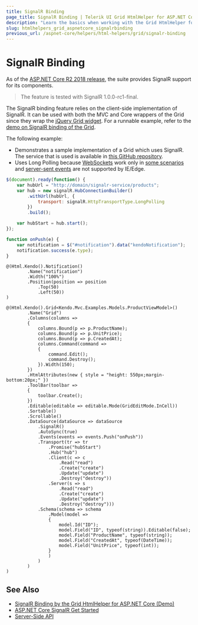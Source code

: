 ```yaml
---
title: SignalR Binding
page_title: SignalR Binding | Telerik UI Grid HtmlHelper for ASP.NET Core
description: "Learn the basics when working with the Grid HtmlHelper for ASP.NET Core (MVC 6 or ASP.NET Core MVC)."
slug: htmlhelpers_grid_aspnetcore_signalrbinding
previous_url: /aspnet-core/helpers/html-helpers/grid/signalr-binding
---
```


# SignalR Binding

As of the [ASP.NET Core R2 2018 release](https://docs.microsoft.com/en-us/aspnet/core/signalr/introduction?view=aspnetcore-2.1), the suite provides SignalR support for its components.

> The feature is tested with SignalR 1.0.0-rc1-final.

The SignalR binding feature relies on the client-side implementation of SignalR. It can be used with both the MVC and Core wrappers of the Grid since they wrap the [jQuery Grid widget](https://docs.telerik.com/kendo-ui/controls/data-management/grid/overview). For a runnable example, refer to the [demo on SignalR binding of the Grid](https://demos.telerik.com/aspnet-core/grid/signalr).

The following example:
* Demonstrates a sample implementation of a Grid which uses SignalR. The service that is used is available in [this GitHub repository](https://github.com/telerik/kendo-ui-demos-service/tree/master/signalr-hubs).
* Uses Long Polling because [WebSockets](https://docs.microsoft.com/en-us/aspnet/core/fundamentals/websockets?view=aspnetcore-2.1) work only in [some scenarios](https://github.com/aspnet/SignalR/issues/1457#issuecomment-366280873) and [server-sent events](https://caniuse.com/#search=server%20sent%20events) are not supported by IE/Edge.

```JavaScript
$(document).ready(function() {
    var hubUrl = "http://domain/signalr-service/products";
    var hub = new signalR.HubConnectionBuilder()
        .withUrl(hubUrl, {
            transport: signalR.HttpTransportType.LongPolling
        })
        .build();

    var hubStart = hub.start();
});

function onPush(e) {
    var notification = $("#notification").data("kendoNotification");
    notification.success(e.type);
}

```
```Razor
@(Html.Kendo().Notification()
        .Name("notification")
        .Width("100%")
        .Position(position => position
            .Top(50)
            .Left(50))
)

@(Html.Kendo().Grid<Kendo.Mvc.Examples.Models.ProductViewModel>()
        .Name("Grid")
        .Columns(columns =>
        {
            columns.Bound(p => p.ProductName);
            columns.Bound(p => p.UnitPrice);
            columns.Bound(p => p.CreatedAt);
            columns.Command(command =>
            {
                command.Edit();
                command.Destroy();
            }).Width(150);
        })
        .HtmlAttributes(new { style = "height: 550px;margin-bottom:20px;" })
        .ToolBar(toolbar =>
        {
            toolbar.Create();
        })
        .Editable(editable => editable.Mode(GridEditMode.InCell))
        .Sortable()
        .Scrollable()
        .DataSource(dataSource => dataSource
            .SignalR()
            .AutoSync(true)
            .Events(events => events.Push("onPush"))
            .Transport(tr => tr
                .Promise("hubStart")
                .Hub("hub")
                .Client(c => c
                    .Read("read")
                    .Create("create")
                    .Update("update")
                    .Destroy("destroy"))
                .Server(s => s
                    .Read("read")
                    .Create("create")
                    .Update("update")
                    .Destroy("destroy")))
            .Schema(schema => schema
                .Model(model =>
                {
                    model.Id("ID");
                    model.Field("ID", typeof(string)).Editable(false);
                    model.Field("ProductName", typeof(string));
                    model.Field("CreatedAt", typeof(DateTime));
                    model.Field("UnitPrice", typeof(int));
                }
                )
            )
        )
)
```

## See Also

* [SignalR Binding by the Grid HtmlHelper for ASP.NET Core (Demo)](https://demos.telerik.com/aspnet-core/grid/signalr)
* [ASP.NET Core SignalR Get Started](https://docs.microsoft.com/en-us/aspnet/core/signalr/get-started?view=aspnetcore-2.1&tabs=visual-studio)
* [Server-Side API](/api/grid)
